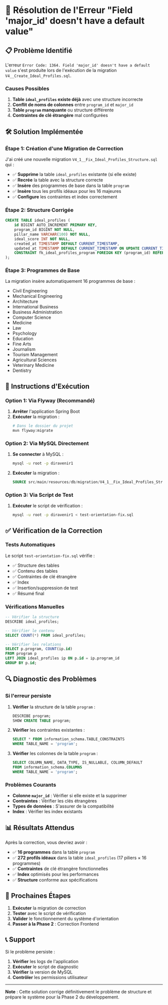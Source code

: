 # 🔧 Résolution de l'Erreur "Field 'major_id' doesn't have a default value"

## 📋 **Problème Identifié**

L'erreur `Error Code: 1364. Field 'major_id' doesn't have a default value` s'est produite lors de l'exécution de la migration `V4__Create_Ideal_Profiles.sql`.

### **Causes Possibles**

1. **Table `ideal_profiles` existe déjà** avec une structure incorrecte
2. **Conflit de noms de colonnes** entre `program_id` et `major_id`
3. **Table `program` manquante** ou structure différente
4. **Contraintes de clé étrangère** mal configurées

## 🛠️ **Solution Implémentée**

### **Étape 1: Création d'une Migration de Correction**

J'ai créé une nouvelle migration `V4_1__Fix_Ideal_Profiles_Structure.sql` qui :

- ✅ **Supprime** la table `ideal_profiles` existante (si elle existe)
- ✅ **Recrée** la table avec la structure correcte
- ✅ **Insère** des programmes de base dans la table `program`
- ✅ **Insère** tous les profils idéaux pour les 16 majeures
- ✅ **Configure** les contraintes et index correctement

### **Étape 2: Structure Corrigée**

```sql
CREATE TABLE ideal_profiles (
    id BIGINT AUTO_INCREMENT PRIMARY KEY,
    program_id BIGINT NOT NULL,
    pillar_name VARCHAR(100) NOT NULL,
    ideal_score INT NOT NULL,
    created_at TIMESTAMP DEFAULT CURRENT_TIMESTAMP,
    updated_at TIMESTAMP DEFAULT CURRENT_TIMESTAMP ON UPDATE CURRENT_TIMESTAMP,
    CONSTRAINT fk_ideal_profiles_program FOREIGN KEY (program_id) REFERENCES program(id) ON DELETE CASCADE
);
```

### **Étape 3: Programmes de Base**

La migration insère automatiquement 16 programmes de base :
- Civil Engineering
- Mechanical Engineering  
- Architecture
- International Business
- Business Administration
- Computer Science
- Medicine
- Law
- Psychology
- Education
- Fine Arts
- Journalism
- Tourism Management
- Agricultural Sciences
- Veterinary Medicine
- Dentistry

## 🚀 **Instructions d'Exécution**

### **Option 1: Via Flyway (Recommandé)**

1. **Arrêter** l'application Spring Boot
2. **Exécuter** la migration :
   ```bash
   # Dans le dossier du projet
   mvn flyway:migrate
   ```

### **Option 2: Via MySQL Directement**

1. **Se connecter** à MySQL :
   ```bash
   mysql -u root -p diravenir1
   ```

2. **Exécuter** la migration :
   ```sql
   SOURCE src/main/resources/db/migration/V4_1__Fix_Ideal_Profiles_Structure.sql;
   ```

### **Option 3: Via Script de Test**

1. **Exécuter** le script de vérification :
   ```bash
   mysql -u root -p diravenir1 < test-orientation-fix.sql
   ```

## ✅ **Vérification de la Correction**

### **Tests Automatiques**

Le script `test-orientation-fix.sql` vérifie :

- ✅ Structure des tables
- ✅ Contenu des tables
- ✅ Contraintes de clé étrangère
- ✅ Index
- ✅ Insertion/suppression de test
- ✅ Résumé final

### **Vérifications Manuelles**

```sql
-- Vérifier la structure
DESCRIBE ideal_profiles;

-- Vérifier le contenu
SELECT COUNT(*) FROM ideal_profiles;

-- Vérifier les relations
SELECT p.program, COUNT(ip.id) 
FROM program p 
LEFT JOIN ideal_profiles ip ON p.id = ip.program_id 
GROUP BY p.id;
```

## 🔍 **Diagnostic des Problèmes**

### **Si l'erreur persiste**

1. **Vérifier** la structure de la table `program` :
   ```sql
   DESCRIBE program;
   SHOW CREATE TABLE program;
   ```

2. **Vérifier** les contraintes existantes :
   ```sql
   SELECT * FROM information_schema.TABLE_CONSTRAINTS 
   WHERE TABLE_NAME = 'program';
   ```

3. **Vérifier** les colonnes de la table `program` :
   ```sql
   SELECT COLUMN_NAME, DATA_TYPE, IS_NULLABLE, COLUMN_DEFAULT 
   FROM information_schema.COLUMNS 
   WHERE TABLE_NAME = 'program';
   ```

### **Problèmes Courants**

- **Colonne `major_id`** : Vérifier si elle existe et la supprimer
- **Contraintes** : Vérifier les clés étrangères
- **Types de données** : S'assurer de la compatibilité
- **Index** : Vérifier les index existants

## 📊 **Résultats Attendus**

Après la correction, vous devriez avoir :

- ✅ **16 programmes** dans la table `program`
- ✅ **272 profils idéaux** dans la table `ideal_profiles` (17 piliers × 16 programmes)
- ✅ **Contraintes** de clé étrangère fonctionnelles
- ✅ **Index** optimisés pour les performances
- ✅ **Structure** conforme aux spécifications

## 🎯 **Prochaines Étapes**

1. **Exécuter** la migration de correction
2. **Tester** avec le script de vérification
3. **Valider** le fonctionnement du système d'orientation
4. **Passer à la Phase 2** : Correction Frontend

## 📞 **Support**

Si le problème persiste :

1. **Vérifier** les logs de l'application
2. **Exécuter** le script de diagnostic
3. **Vérifier** la version de MySQL
4. **Contrôler** les permissions utilisateur

---

**Note** : Cette solution corrige définitivement le problème de structure et prépare le système pour la Phase 2 du développement.
